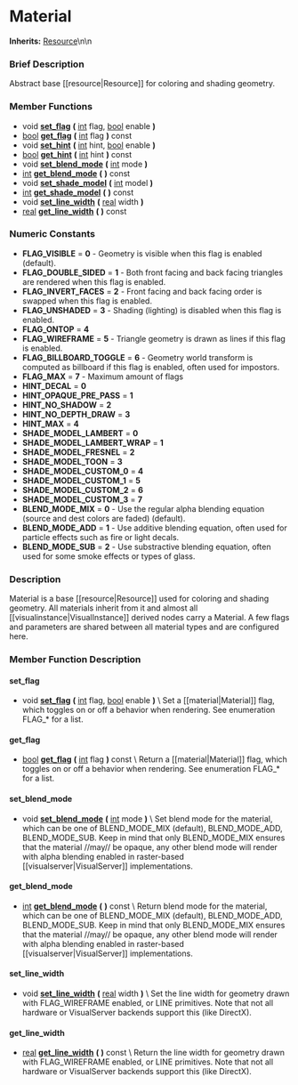 #  Material  
**Inherits:** [Resource](class_resource)\\n\\n
###  Brief Description  
Abstract base [[resource|Resource]] for coloring and shading geometry.

###  Member Functions 
  * void  **[set_flag](#set_flag)**  **(** [int](class_int) flag, [bool](class_bool) enable  **)**
  * [bool](class_bool)  **[get_flag](#get_flag)**  **(** [int](class_int) flag  **)** const
  * void  **[set_hint](#set_hint)**  **(** [int](class_int) hint, [bool](class_bool) enable  **)**
  * [bool](class_bool)  **[get_hint](#get_hint)**  **(** [int](class_int) hint  **)** const
  * void  **[set_blend_mode](#set_blend_mode)**  **(** [int](class_int) mode  **)**
  * [int](class_int)  **[get_blend_mode](#get_blend_mode)**  **(** **)** const
  * void  **[set_shade_model](#set_shade_model)**  **(** [int](class_int) model  **)**
  * [int](class_int)  **[get_shade_model](#get_shade_model)**  **(** **)** const
  * void  **[set_line_width](#set_line_width)**  **(** [real](class_real) width  **)**
  * [real](class_real)  **[get_line_width](#get_line_width)**  **(** **)** const

###  Numeric Constants  
  * **FLAG_VISIBLE** = **0** - Geometry is visible when this flag is enabled (default).
  * **FLAG_DOUBLE_SIDED** = **1** - Both front facing and back facing triangles are rendered when this flag is enabled.
  * **FLAG_INVERT_FACES** = **2** - Front facing and back facing order is swapped when this flag is enabled.
  * **FLAG_UNSHADED** = **3** - Shading (lighting) is disabled when this flag is enabled.
  * **FLAG_ONTOP** = **4**
  * **FLAG_WIREFRAME** = **5** - Triangle geometry is drawn as lines if this flag is enabled.
  * **FLAG_BILLBOARD_TOGGLE** = **6** - Geometry world transform is computed as billboard if this flag is enabled, often used for impostors.
  * **FLAG_MAX** = **7** - Maximum amount of flags
  * **HINT_DECAL** = **0**
  * **HINT_OPAQUE_PRE_PASS** = **1**
  * **HINT_NO_SHADOW** = **2**
  * **HINT_NO_DEPTH_DRAW** = **3**
  * **HINT_MAX** = **4**
  * **SHADE_MODEL_LAMBERT** = **0**
  * **SHADE_MODEL_LAMBERT_WRAP** = **1**
  * **SHADE_MODEL_FRESNEL** = **2**
  * **SHADE_MODEL_TOON** = **3**
  * **SHADE_MODEL_CUSTOM_0** = **4**
  * **SHADE_MODEL_CUSTOM_1** = **5**
  * **SHADE_MODEL_CUSTOM_2** = **6**
  * **SHADE_MODEL_CUSTOM_3** = **7**
  * **BLEND_MODE_MIX** = **0** - Use the regular alpha blending equation (source and dest colors are faded) (default).
  * **BLEND_MODE_ADD** = **1** - Use additive blending equation, often used for particle effects such as fire or light decals.
  * **BLEND_MODE_SUB** = **2** - Use substractive blending equation, often used for some smoke effects or types of glass.

###  Description  
Material is a base [[resource|Resource]] used for coloring and shading geometry. All materials inherit from it and almost all [[visualinstance|VisualInstance]] derived nodes carry a Material. A few flags and parameters are shared between all material types and are configured here.

###  Member Function Description  

#### <a name="set_flag">set_flag</a>
  * void  **[set_flag](#set_flag)**  **(** [int](class_int) flag, [bool](class_bool) enable  **)**
\\
Set a [[material|Material]] flag, which toggles on or off a behavior when rendering. See enumeration FLAG_* for a list.

#### <a name="get_flag">get_flag</a>
  * [bool](class_bool)  **[get_flag](#get_flag)**  **(** [int](class_int) flag  **)** const
\\
Return a [[material|Material]] flag, which toggles on or off a behavior when rendering. See enumeration FLAG_* for a list.

#### <a name="set_blend_mode">set_blend_mode</a>
  * void  **[set_blend_mode](#set_blend_mode)**  **(** [int](class_int) mode  **)**
\\
Set blend mode for the material, which can be one of BLEND_MODE_MIX (default), BLEND_MODE_ADD, BLEND_MODE_SUB. Keep in mind that only BLEND_MODE_MIX ensures that the material //may// be opaque, any other blend mode will render with alpha blending enabled in raster-based [[visualserver|VisualServer]] implementations.

#### <a name="get_blend_mode">get_blend_mode</a>
  * [int](class_int)  **[get_blend_mode](#get_blend_mode)**  **(** **)** const
\\
Return blend mode for the material, which can be one of BLEND_MODE_MIX (default), BLEND_MODE_ADD, BLEND_MODE_SUB. Keep in mind that only BLEND_MODE_MIX ensures that the material //may// be opaque, any other blend mode will render with alpha blending enabled in raster-based [[visualserver|VisualServer]] implementations.

#### <a name="set_line_width">set_line_width</a>
  * void  **[set_line_width](#set_line_width)**  **(** [real](class_real) width  **)**
\\
Set the line width for geometry drawn with FLAG_WIREFRAME enabled, or LINE primitives. Note that not all hardware or VisualServer backends support this (like DirectX).

#### <a name="get_line_width">get_line_width</a>
  * [real](class_real)  **[get_line_width](#get_line_width)**  **(** **)** const
\\
Return the line width for geometry drawn with FLAG_WIREFRAME enabled, or LINE primitives. Note that not all hardware or VisualServer backends support this (like DirectX).
